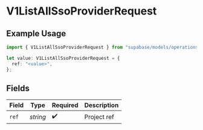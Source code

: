 # V1ListAllSsoProviderRequest

## Example Usage

```typescript
import { V1ListAllSsoProviderRequest } from "supabase/models/operations";

let value: V1ListAllSsoProviderRequest = {
  ref: "<value>",
};
```

## Fields

| Field              | Type               | Required           | Description        |
| ------------------ | ------------------ | ------------------ | ------------------ |
| `ref`              | *string*           | :heavy_check_mark: | Project ref        |